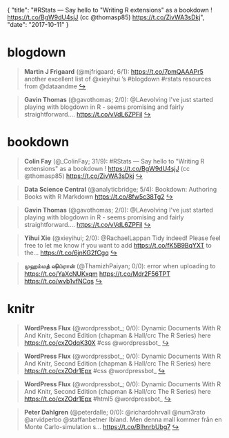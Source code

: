 {
  "title": "#RStats — Say hello to \"Writing R extensions\" as a bookdown ! https://t.co/BgW9dU4sjJ (cc @thomasp85) https://t.co/ZivWA3sDkj",
  "date": "2017-10-11"
}

# blogdown

> **Martin J Frigaard** (@mjfrigaard; 6/1): https://t.co/7pmQAAAPr5 another excellent list of @xieyihui ’s #blogdown #rstats resources from @dataandme  [&#8618;](https://twitter.com/xieyihui/status/917615986424954880)

<!-- -->


> **Gavin Thomas** (@gavothomas; 2/0): @LAevolving I've just started playing with blogdown in R - seems promising and fairly straightforward.… https://t.co/vVdL6ZPFil  [&#8618;](https://twitter.com/xieyihui/status/917824188043485190)

<!-- -->


# bookdown

> **Colin Fay** (@_ColinFay; 31/9): #RStats — Say hello to "Writing R extensions" as a bookdown ! https://t.co/BgW9dU4sjJ (cc @thomasp85) https://t.co/ZivWA3sDkj  [&#8618;](https://twitter.com/xieyihui/status/917781943873363969)

<!-- -->


> **Data Science Central** (@analyticbridge; 5/4): Bookdown: Authoring Books with R Markdown https://t.co/8fw5c38Tg2  [&#8618;](https://twitter.com/xieyihui/status/917857574334226435)

<!-- -->


> **Gavin Thomas** (@gavothomas; 2/0): @LAevolving I've just started playing with blogdown in R - seems promising and fairly straightforward.… https://t.co/vVdL6ZPFil  [&#8618;](https://twitter.com/xieyihui/status/917824188043485190)

<!-- -->


> **Yihui Xie** (@xieyihui; 2/0): @RachaelLappan Tidy indeed! Please feel free to let me know if you want to add https://t.co/fK5B9BqYXT to the… https://t.co/6jnKG2fCgq  [&#8618;](https://twitter.com/xieyihui/status/917774551672676352)

<!-- -->


> **முஹம்மத் ஷிம்ரான்** (@ThamizhPaiyan; 0/0): error when uploading to https://t.co/YaXcNUKxqm https://t.co/Mdr2F56TPT https://t.co/wvb1vfNCqs  [&#8618;](https://twitter.com/xieyihui/status/917621793334153216)

<!-- -->


# knitr

> **WordPress Flux** (@wordpressbot_; 0/0): Dynamic Documents With R And Knitr, Second Edition (chapman &amp; Hall/crc The R Series) here  https://t.co/cxZOdqK30X #css @wordpressbot_  [&#8618;](https://twitter.com/xieyihui/status/917862888164933632)

<!-- -->


> **WordPress Flux** (@wordpressbot_; 0/0): Dynamic Documents With R And Knitr, Second Edition (chapman &amp; Hall/crc The R Series) here  https://t.co/cxZOdr1Epx #css @wordpressbot_  [&#8618;](https://twitter.com/xieyihui/status/917832746059423744)

<!-- -->


> **WordPress Flux** (@wordpressbot_; 0/0): Dynamic Documents With R And Knitr, Second Edition (chapman &amp; Hall/crc The R Series) here  https://t.co/cxZOdr1Epx #html5 @wordpressbot_  [&#8618;](https://twitter.com/xieyihui/status/917812552956104704)

<!-- -->


> **Peter Dahlgren** (@peterdalle; 0/0): @richardohrvall @num3rato @arvidperbo @staffanbetner Ibland. Men denna mall kommer från en Monte Carlo-simulation s… https://t.co/BIhnrbUbg7  [&#8618;](https://twitter.com/xieyihui/status/917631434541666304)

<!-- -->


